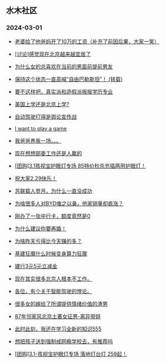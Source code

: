 ## 水木社区 
### 2024-03-01

+ [老婆给了他爸妈开了10万的工资（补充了前因后果，大家一笑）](https://www.mysmth.net/nForum/article/MyFamily/236437)

+ [[讨论]感觉现在北京越来越宜居了](https://www.mysmth.net/nForum/article/OurEstate/2910705)

+ [为什么女的总喜欢在当前的男面前提前男友](https://www.mysmth.net/nForum/article/Love/6289374)

+ [保持这个状态一直高喊“自由巴勒斯坦”！ (转载)](https://www.mysmth.net/nForum/article/NetNovel/483410)

+ [要不这样吧，真实派和造假派报报学历专业](https://www.mysmth.net/nForum/article/Aero/426037)

+ [美国上学还是北京上学?](https://www.mysmth.net/nForum/article/ChildEducation/2350343)

+ [自动驾驶打得是舆论宣传战](https://www.mysmth.net/nForum/article/GreenAuto/1486719)

+ [I want to play a game](https://www.mysmth.net/nForum/article/Divorce/2068196)

+ [我爸爸养我一场。。。](https://www.mysmth.net/nForum/article/Age/20345116)

+ [现在想想部委工作还是人赢的](https://www.mysmth.net/nForum/article/WorkingLife/513)

+ [[团购]3.1孩视宝护眼灯专场 85特价秒杀充插两用护眼灯！](https://www.mysmth.net/nForum/article/ADAgent_TG/1317941)

+ [祝大家2.29快乐！](https://www.mysmth.net/nForum/article/Shuibuzhao/51891)

+ [苏联载人登月，为什么一直没成功](https://www.mysmth.net/nForum/article/Aero/427329)

+ [为啥很多人对BYD嗤之以鼻，他家销量却疯涨？](https://www.mysmth.net/nForum/article/GreenAuto/1486329)

+ [刚办了一张中行卡，额度竟然是0](https://www.mysmth.net/nForum/article/CreditCard/453034)

+ [为什么建议你要再婚！](https://www.mysmth.net/nForum/article/MyFamily/237315)

+ [为啥昨天亏得比今天赚的多？](https://www.mysmth.net/nForum/article/Stock/10804397)

+ [基建狂魔什么时候变身算力狂魔](https://www.mysmth.net/nForum/article/METech/472540)

+ [建行3元5元立减金](https://www.mysmth.net/nForum/article/CouponsLife/4478750)

+ [现在其实很多北京人根本不工作。](https://www.mysmth.net/nForum/article/OurEstate/2911826)

+ [各位，有个关于智能驾驶的悖论。](https://www.mysmth.net/nForum/article/GreenAuto/1486670)

+ [很多女的嫁给了所谓提供情绪价值的渣男](https://www.mysmth.net/nForum/article/MyFamily/238008)

+ [87年邻家风北京土著女征男-离异带娃](https://www.mysmth.net/nForum/article/PieLove/2875843)

+ [此时此刻，我还在学习全新的知识555](https://www.mysmth.net/nForum/article/QingJiao/850438)

+ [想把孩子送到强制戒网瘾学校去，有推荐吗](https://www.mysmth.net/nForum/article/PreUnivEdu/148804)

+ [[团购]3.1-孩视宝护眼灯专场 落地灯台灯 259起！](https://www.mysmth.net/nForum/article/ADAgent_TG/1317941)

